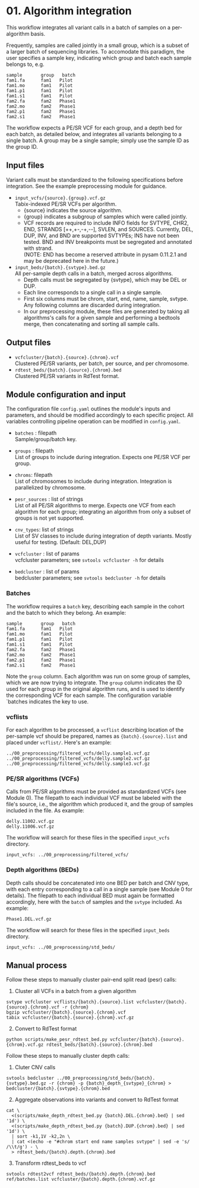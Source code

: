 # 01. Algorithm integration

This workflow integrates all variant calls in a batch of samples on a per-algorithm basis.

Frequently, samples are called jointly in a small group, which is a subset of a larger batch of sequencing libraries. To accomodate this paradigm, the user specifies a sample key, indicating which group and batch each sample belongs to, e.g.

```
sample       group   batch
fam1.fa      fam1   Pilot
fam1.mo      fam1   Pilot
fam1.p1      fam1   Pilot
fam1.s1      fam1   Pilot
fam2.fa      fam2   Phase1
fam2.mo      fam2   Phase1
fam2.p1      fam2   Phase1
fam2.s1      fam2   Phase1
```

The workflow expects a PE/SR VCF for each group, and a depth bed for each batch, as detailed below, and integrates all variants belonging to a single batch. A group may be a single sample; simply use the sample ID as the group ID.

## Input files
Variant calls must be standardized to the following specifications before integration. See the example preprocessing module for guidance.

* `input_vcfs/{source}.{group}.vcf.gz`  
    Tabix-indexed PE/SR VCFs per algorithm. 
    - {source} indicates the source algorithm.
    - {group} indicates a subgroup of samples which were called jointly.
    - VCF records are required to include INFO fields for SVTYPE, CHR2, END,
      STRANDS [++,+-,-+,--], SVLEN, and SOURCES.  Currently, DEL, DUP, INV, and
      BND are supported SVTYPEs; INS have not been tested. BND and INV
      breakpoints must be segregated and annotated with strand.  
      (NOTE: END has become a reserved attribute in pysam 0.11.2.1 and may be
      deprecated here in the future.)
* `input_beds/{batch}.{svtype}.bed.gz`  
    All per-sample depth calls in a batch, merged across algorithms.
    - Depth calls must be segregated by {svtype}, which may be DEL or DUP.
    - Each line corresponds to a single call in a single sample.
    - First six columns must be chrom, start, end, name, sample, svtype. Any
      following columns are discarded during integration.
    - In our preprocessing module, these files are generated by taking all
      algorithms's calls for a given sample and performing a bedtools merge,
      then concatenating and sorting all sample calls.

## Output files

* `vcfcluster/{batch}.{source}.{chrom}.vcf`  
    Clustered PE/SR variants, per batch, per source, and per chromosome.
* `rdtest_beds/{batch}.{source}.{chrom}.bed`  
    Clustered PE/SR variants in RdTest format. 

## Module configuration and input
The configuration file `config.yaml` outlines the module's inputs and parameters, and should be modified accordingly to each specific project.
All variables controlling pipeline operation can be modified in `config.yaml`.

* `batches` : filepath  
    Sample/group/batch key.

* `groups` : filepath  
    List of groups to include during integration. Expects one PE/SR VCF per
    group.

* `chroms`: filepath  
    List of chromosomes to include during integration. Integration is
    parallelized by chromosome.

* `pesr_sources` : list of strings  
    List of all PE/SR algorithms to merge. Expects one VCF from each algorithm
    for each group; integrating an algorithm from only a subset of groups is
    not yet supported.

* `cnv_types`: list of strings  
    List of SV classes to include during integration of depth variants.
    Mostly useful for testing. (Default: DEL,DUP)

* `vcfcluster` : list of params  
    vcfcluster parameters; see `svtools vcfcluster -h` for details

* `bedcluster` : list of params  
    bedcluster parameters; see `svtools bedcluster -h` for details


### Batches
The workflow requires a `batch` key, describing each sample in the cohort and the batch to which they belong. An example:
```
sample       group   batch
fam1.fa      fam1   Pilot
fam1.mo      fam1   Pilot
fam1.p1      fam1   Pilot
fam1.s1      fam1   Pilot
fam2.fa      fam2   Phase1
fam2.mo      fam2   Phase1
fam2.p1      fam2   Phase1
fam2.s1      fam2   Phase1
```
Note the `group` column. Each algorithm was run on some group of samples, which we are now trying to integrate. The `group` column indicates the ID used for each group in the original algorithm runs, and is used to identify the corresponding VCF for each sample.
The configuration variable `batches indicates the key to use.

### vcflists
For each algorithm to be processed, a `vcflist` describing location of the per-sample vcf should be prepared, names as `{batch}.{source}.list` and placed under `vcflist/`. Here's an example:
```
../00_preprocessing/filtered_vcfs/delly.sample1.vcf.gz
../00_preprocessing/filtered_vcfs/delly.sample2.vcf.gz
../00_preprocessing/filtered_vcfs/delly.sample3.vcf.gz
```

### PE/SR algorithms (VCFs)
Calls from PE/SR algorithms must be provided as standardized VCFs (see Module 0). The filepath to each individual VCF must be labeled with the file's source, i.e., the algorithm which produced it, and the group of samples included in the file. As example:
```
delly.11002.vcf.gz
delly.11006.vcf.gz
```
The workflow will search for these files in the specified `input_vcfs` directory.
```
input_vcfs: ../00_preprocessing/filtered_vcfs/
```

### Depth algorithms (BEDs)
Depth calls should be concatenated into one BED per batch and CNV type, with each entry corresponding to a call in a single sample (see Module 0 for details). The filepath to each individual BED must again be formatted accordingly, here with the `batch` of samples and the `svtype` included. As example:
```
Phase1.DEL.vcf.gz
```

The workflow will search for these files in the specified `input_beds` directory.
```
input_vcfs: ../00_preprocessing/std_beds/
```


## Manual process 

Follow these steps to manually cluster pair-end split read (pesr) calls:

1. Cluster all VCFs in a batch from a given algorithm
```
svtype vcfcluster vcflists/{batch}.{source}.list vcfcluster/{batch}.{source}.{chrom}.vcf -r {chrom}
bgzip vcfcluster/{batch}.{source}.{chrom}.vcf
tabix vcfcluster/{batch}.{source}.{chrom}.vcf.gz
```
2. Convert to RdTest format
```
python scripts/make_pesr_rdtest_bed.py vcfcluster/{batch}.{source}.{chrom}.vcf.gz rdtest_beds/{batch}.{source}.{chrom}.bed
```


Follow these steps to manually cluster depth calls:

1. Cluter CNV calls

```
svtools bedcluster ../00_preprocessing/std_beds/{batch}.{svtype}.bed.gz -r {chrom} -p {batch}_depth_{svtype}_{chrom} > bedcluster/{batch}.{svtype}.{chrom}.bed
```
2. Aggregate observations into variants and convert to RdTest format
```
cat \
  <(scripts/make_depth_rdtest_bed.py {batch}.DEL.{chrom}.bed} | sed '1d') \
  <(scripts/make_depth_rdtest_bed.py {batch}.DUP.{chrom}.bed} | sed '1d') \
  | sort -k1,1V -k2,2n \
  | cat <(echo -e "#chrom start end name samples svtype" | sed -e 's/ /\\t/g') - \
  > rdtest_beds/{batch}.depth.{chrom}.bed
```
3. Transform rdtest_beds to vcf
```
svtools rdtest2vcf rdtest_beds/{batch}.depth.{chrom}.bed ref/batches.list vcfcluster/{batch}.depth.{chrom}.vcf.gz
```



